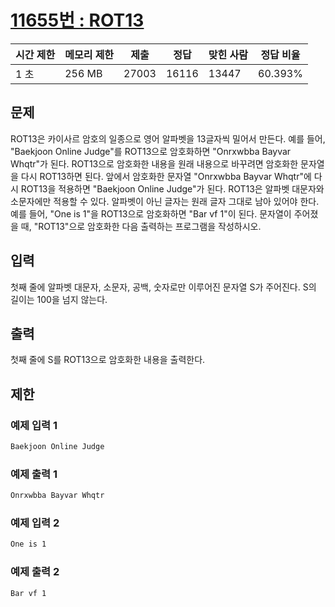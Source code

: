 [11655번 : ROT13](https://www.acmicpc.net/problem/11655)
=======================================================

| 시간 제한 | 메모리 제한 | 제출 | 정답 | 맞힌 사람 | 정답 비율 |
| --- | --- | --- | --- | --- | --- |
| 1 초 | 256 MB | 27003 | 16116 | 13447 | 60.393% |


문제
--
ROT13은 카이사르 암호의 일종으로 영어 알파벳을 13글자씩 밀어서 만든다.
예를 들어, "Baekjoon Online Judge"를 ROT13으로 암호화하면 "Onrxwbba Bayvar Whqtr"가 된다. ROT13으로 암호화한 내용을 원래 내용으로 바꾸려면 암호화한 문자열을 다시 ROT13하면 된다. 앞에서 암호화한 문자열 "Onrxwbba Bayvar Whqtr"에 다시 ROT13을 적용하면 "Baekjoon Online Judge"가 된다.
ROT13은 알파벳 대문자와 소문자에만 적용할 수 있다. 알파벳이 아닌 글자는 원래 글자 그대로 남아 있어야 한다. 예를 들어, "One is 1"을 ROT13으로 암호화하면 "Bar vf 1"이 된다.
문자열이 주어졌을 때, "ROT13"으로 암호화한 다음 출력하는 프로그램을 작성하시오.


입력
--
첫째 줄에 알파벳 대문자, 소문자, 공백, 숫자로만 이루어진 문자열 S가 주어진다. S의 길이는 100을 넘지 않는다.


출력
--
첫째 줄에 S를 ROT13으로 암호화한 내용을 출력한다.


제한
--


### 예제 입력 1
```css
Baekjoon Online Judge
```


### 예제 출력 1
```css
Onrxwbba Bayvar Whqtr
```


### 예제 입력 2
```css
One is 1
```


### 예제 출력 2
```css
Bar vf 1
```




